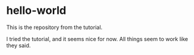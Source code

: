 # hello-world
This is the repository from the tutorial.

I tried the tutorial, and it seems nice for now.
All things seem to work like they said.
